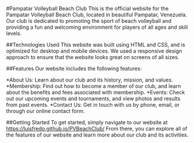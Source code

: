 #Pampatar Volleyball Beach Club
This is the official website for the Pampatar Volleyball Beach Club, located in beautiful Pampatar, Venezuela. Our club is dedicated to promoting the sport of beach volleyball and providing a fun and welcoming environment for players of all ages and skill levels.

##Technologies Used
This website was built using HTML and CSS, and is optimized for desktop and mobile devices. We used a responsive design approach to ensure that the website looks great on screens of all sizes.

##Features
Our website includes the following features:

*About Us: Learn about our club and its history, mission, and values.
*Membership: Find out how to become a member of our club, and learn about the benefits and fees associated with membership.
*Events: Check out our upcoming events and tournaments, and view photos and results from past events.
*Contact Us: Get in touch with us by phone, email, or through our online contact form.

##Getting Started
To get started, simply navigate to our website at https://luisfredo.github.io/PVBeachClub/ From there, you can explore all of the features of our website and learn more about our club and its activities.